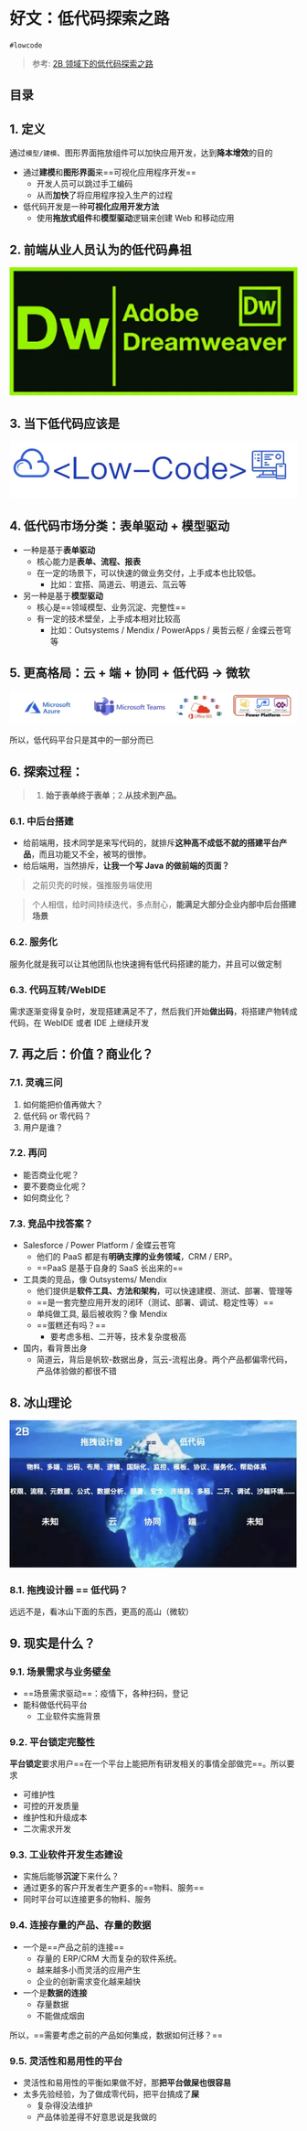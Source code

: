 
# 好文：低代码探索之路

`#lowcode` 

> 参考: [2B 领域下的低代码探索之路](https://mp.weixin.qq.com/s/HAxrMHLT43dPH488RiEIdw)


## 目录
<!-- toc -->
 ## 1. 定义 

通过`模型/建模`、图形界面拖放组件可以加快应用开发，达到**降本增效**的目的

- 通过**建模**和**图形界面**来==可视化应用程序开发==
	- 开发人员可以跳过手工编码
	- 从而**加快**了将应用程序投入生产的过程
- 低代码开发是一种**可视化应用开发方法**
	- 使用**拖放式组件**和**模型驱动**逻辑来创建 Web 和移动应用

## 2. 前端从业人员认为的低代码鼻祖

![图片&文件](./files/20241130-7.png)

## 3. 当下低代码应该是

![图片&文件](./files/20241130-8.png)

## 4. 低代码市场分类：表单驱动 + 模型驱动

- 一种是基于**表单驱动**
	- 核心能力是**表单、流程、报表**
	- 在一定的场景下，可以快速的做业务交付，上手成本也比较低。
		- 比如：宜搭、简道云、明道云、氚云等
- 另一种是基于**模型驱动** 
	- 核心是==领域模型、业务沉淀、完整性==
	- 有一定的技术壁垒，上手成本相对比较高
		- 比如：Outsystems / Mendix / PowerApps / 奥哲云枢 / 金蝶云苍穹等

## 5. 更高格局：云 + 端 + 协同 + 低代码 → 微软

![图片&文件](./files/20241130-9.png)

所以，低代码平台只是其中的一部分而已

## 6. 探索过程：

> 1. **始于表单终于表单**；2.**从技术到产品。**

### 6.1. 中后台搭建

- 给前端用，技术同学是来写代码的，就排斥**这种高不成低不就的搭建平台产品**，而且功能又不全，被骂的很惨。
- 给后端用，当然排斥，**让我一个写 Java 的做前端的页面？**

>  之前贝壳的时候，强推服务端使用

> 个人相信，给时间持续迭代，多点耐心，**能满足大部分企业内部中后台搭建场景**

### 6.2. 服务化

服务化就是我可以让其他团队也快速拥有低代码搭建的能力，并且可以做定制

### 6.3. 代码互转/WebIDE

需求逐渐变得复杂时，发现搭建满足不了，然后我们开始**做出码**，将搭建产物转成代码，在 WebIDE 或者 IDE 上继续开发

## 7. 再之后：价值？商业化？

### 7.1. 灵魂三问

1. 如何能把价值再做大？
2. 低代码 or 零代码？
3. 用户是谁？

### 7.2. 再问

- 能否商业化呢？
- 要不要商业化呢？
- 如何商业化？

### 7.3. 竞品中找答案？

- Salesforce / Power Platform / 金蝶云苍穹
	- 他们的 PaaS 都是有**明确支撑的业务领域**，CRM / ERP。
	- ==PaaS 是基于自身的 SaaS 长出来的==
- 工具类的竞品，像 Outsystems/ Mendix
	- 他们提供是**软件工具、方法和架构**，可以快速建模、测试、部署、管理等
	- ==是一套完整应用开发的闭环（测试、部署、调试、稳定性等）==
	- 单纯做工具, 最后被收购？像 Mendix 
	- ==蛋糕还有吗？==
		- 要考虑多租、二开等，技术复杂度极高
- 国内，看背景出身
	- 简道云，背后是帆软-数据出身，氚云-流程出身。两个产品都偏零代码，产品体验做的都很不错

## 8. 冰山理论

![图片&文件](./files/20241130-10.png)

### 8.1. 拖拽设计器 == 低代码？

远远不是，看冰山下面的东西，更高的高山（微软）

## 9. 现实是什么？

### 9.1. 场景需求与业务壁垒

- ==场景需求驱动==：疫情下，各种扫码，登记
- 能科做低代码平台
	- 工业软件实施背景

### 9.2. 平台锁定完整性

**平台锁定**要求用户==在一个平台上能把所有研发相关的事情全部做完==。所以要求
- 可维护性
- 可控的开发质量
- 维护性和升级成本
- 二次需求开发

### 9.3. 工业软件开发生态建设

- 实施后能够**沉淀**下来什么？
- 通过更多的客户开发者生产更多的==物料、服务==
- 同时平台可以连接更多的物料、服务

### 9.4. 连接存量的产品、存量的数据

- 一个是==产品之前的连接==
	- 存量的 ERP/CRM 大而复杂的软件系统。
	- 越来越多小而灵活的应用产生
	- 企业的创新需求变化越来越快
- 一个是**数据的连接**
	- 存量数据
	- 不能做成烟囱

所以，==需要考虑之前的产品如何集成，数据如何迁移？==

### 9.5. 灵活性和易用性的平台

- 灵活性和易用性的平衡如果做不好，那**把平台做屎也很容易**
- 太多先验经验，为了做成零代码，把平台搞成了**屎**
	- 复杂得没法维护
	- 产品体验差得不好意思说是我做的


